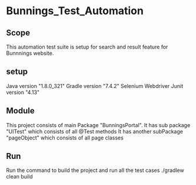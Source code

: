 # Bunnings_Test_Automation

## **Scope**
This automation test suite is setup for search and result feature for Bunnnings website.

## **setup**
Java version "1.8.0_321"
Gradle version "7.4.2"
Selenium Webdriver
Junit version "4.13"

## **Module**
This project consists of main Package "BunningsPortal". 
It has sub package "UITest" which consists of all @Test methods
It has another subPackage "pageObject" which consists of all page classes

## **Run**
Run the command to build the project and run all the test cases
./gradlew clean build 
